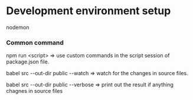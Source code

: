 # Development environment setup

nodemon



### Common command

npm run \<script>  => use custom commands in the script session of package.json file.

babel src --out-dir public --watch => watch for the changes in source files.

babel src --out-dir public  --verbose => print out the result if anything chagnes in source files

